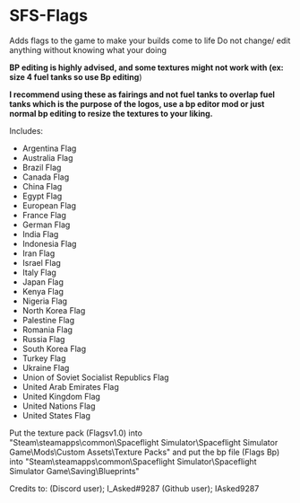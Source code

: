 # SFS-Flags
Adds flags to the game to make your builds come to life
Do not change/ edit anything without knowing what your doing

**BP editing is highly advised, and some textures might not work with (ex: size 4 fuel tanks so use Bp editing**)

**I recommend using these as fairings and not fuel tanks to overlap fuel tanks which is the purpose of the logos, use a bp editor mod or just normal bp editing to resize the textures to your liking.**

Includes:

- Argentina Flag
- Australia Flag
- Brazil Flag
- Canada Flag
- China Flag
- Egypt Flag
- European Flag
- France Flag
- German Flag
- India Flag
- Indonesia Flag
- Iran Flag
- Israel Flag
- Italy Flag
- Japan Flag
- Kenya Flag
- Nigeria Flag
- North Korea Flag
- Palestine Flag
- Romania Flag
- Russia Flag
- South Korea Flag
- Turkey Flag
- Ukraine Flag
- Union of Soviet Socialist Republics Flag
- United Arab Emirates Flag
- United Kingdom Flag
- United Nations Flag
- United States Flag

Put the texture pack (Flagsv1.0) into "Steam\steamapps\common\Spaceflight Simulator\Spaceflight Simulator Game\Mods\Custom Assets\Texture Packs" and put the bp file (Flags Bp) into "Steam\steamapps\common\Spaceflight Simulator\Spaceflight Simulator Game\Saving\Blueprints"

Credits to: (Discord user); I_Asked#9287 (Github user); IAsked9287

